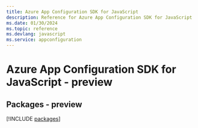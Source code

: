 ```yaml
---
title: Azure App Configuration SDK for JavaScript
description: Reference for Azure App Configuration SDK for JavaScript
ms.date: 01/30/2024
ms.topic: reference
ms.devlang: javascript
ms.service: appconfiguration
---
```

# Azure App Configuration SDK for JavaScript - preview
## Packages - preview
[!INCLUDE [packages](app-configuration-index.md)]